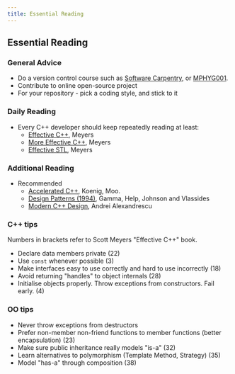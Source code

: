 ```yaml
---
title: Essential Reading
---
```


## Essential Reading

### General Advice

* Do a version control course such as [Software Carpentry](https://www.ucl.ac.uk/isd/services/research-it/training/courses/software-carpentry-workshop), or [MPHYG001](http://github-pages.ucl.ac.uk/rsd-engineeringcourse/).
* Contribute to online open-source project
* For your repository - pick a coding style, and stick to it


### Daily Reading

* Every C++ developer should keep repeatedly reading at least:
    * [Effective C++][Meyers], Meyers
    * [More Effective C++][Meyers], Meyers
    * [Effective STL][Meyers], Meyers
    

### Additional Reading

* Recommended
    * [Accelerated C++](https://www.amazon.co.uk/Accelerated-Practical-Programming-Example-Depth/dp/020170353X/ref=sr_1_5?ie=UTF8&qid=1484566101&sr=8-5&keywords=Moo+C%2B%2B), Koenig, Moo.
    * [Design Patterns (1994)](https://www.amazon.co.uk/Design-patterns-elements-reusable-object-oriented-x/dp/0201633612/ref=sr_1_1?ie=UTF8&qid=1484566062&sr=8-1&keywords=Design+Patterns), Gamma, Help, Johnson and Vlassides
    * [Modern C++ Design](https://www.amazon.co.uk/Modern-Design-Generic-Programming-Patterns/dp/0201704315/ref=sr_1_2?ie=UTF8&qid=1484566008&sr=8-2&keywords=Modern+C%2B%2B), Andrei Alexandrescu

    
### C++ tips

Numbers in brackets refer to Scott Meyers "Effective C++" book.

* Declare data members private (22)
* Use `const` whenever possible (3) 
* Make interfaces easy to use correctly and hard to use incorrectly (18)
* Avoid returning "handles" to object internals (28) 
* Initialise objects properly. Throw exceptions from constructors. Fail early. (4)


### OO tips

* Never throw exceptions from destructors
* Prefer non-member non-friend functions to member functions (better encapsulation) (23)
* Make sure public inheritance really models "is-a" (32) 
* Learn alternatives to polymorphism (Template Method, Strategy) (35) 
* Model "has-a" through composition (38) 

[Meyers]: http://www.aristeia.com/books.html

